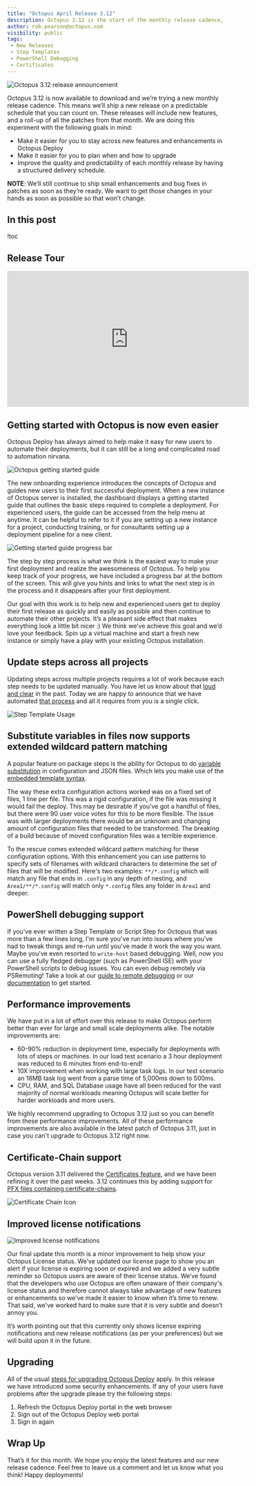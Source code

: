 ```yaml
---
title: "Octopus April Release 3.12"
description: Octopus 3.12 is the start of the monthly release cadence, getting started is easier, update steps across all projects, wildcard patterns file matching for variable substitution, PowerShell debugging support, certificate-chain support, improved license notifications.
author: rob.pearson@octopus.com
visibility: public
tags:
 - New Releases
 - Step Templates
 - PowerShell Debugging
 - Certificates
---
```


![Octopus 3.12 release announcement](shipping-3-12_blogimage.png)

Octopus 3.12 is now available to download and we’re trying a new monthly release cadence.  This means we’ll ship a new release on a predictable schedule that you can count on.  These releases will include new features, and a roll-up of all the patches from that month.  We are doing this experiment with the following goals in mind:

- Make it easier for you to stay across new features and enhancements in Octopus Deploy
- Make it easier for you to plan when and how to upgrade
- Improve the quality and predictability of each monthly release by having a structured delivery schedule.

**NOTE**: We’ll still continue to ship small enhancements and bug fixes in patches as soon as they’re ready.  We want to get those changes in your hands as soon as possible so that won’t change.  

## In this post

!toc

## Release Tour

<iframe width="560" height="315" src="https://www.youtube.com/embed/ZswEEN4pMVM" frameborder="0" allowfullscreen></iframe>

## Getting started with Octopus is now even easier

Octopus Deploy has always aimed to help make it easy for new users to automate their deployments, but it can still be a long and complicated road to automation nirvana.

![Octopus getting started guide](getting-started-guide.png)

The new onboarding experience introduces the concepts of Octopus and guides new users to their first successful deployment. When a new instance of Octopus server is installed, the dashboard displays a getting started guide that outlines the basic steps required to complete a deployment. For experienced users, the guide can be accessed from the help menu at anytime.  It can be helpful to refer to it if you are setting up a new instance for a project, conducting training, or for consultants setting up a deployment pipeline for a new client.

![Getting started guide progress bar](empty-state-progress-bar.png)

The step by step process is what we think is the easiest way to make your first deployment and realize the awesomeness of Octopus. To help you keep track of your progress, we have included a progress bar at the bottom of the screen. This will give you hints and links to what the next step is in the process and it disappears after your first deployment.

Our goal with this work is to help new and experienced users get to deploy their first release as quickly and easily as possible and then continue to automate their other projects. It’s a pleasant side effect that makes everything look a little bit nicer :) We think we’ve achieve this goal and we’d love your feedback. Spin up a virtual machine and start a fresh new instance or simply have a play with your existing Octopus installation.

## Update steps across all projects

Updating steps across multiple projects requires a lot of work because each step needs to be updated manually. You have let us know about that [loud and clear](https://octopusdeploy.uservoice.com/forums/170787-general/suggestions/6072178-when-updating-a-step-template-update-across-all) in the past. Today we are happy to announce that we have automated [that process](https://octopus.com/docs/deploying-applications/step-templates/updating-step-templates) and all it requires from you is a single click.

![Step Template Usage](step-templates-usage.png "width=500")


## Substitute variables in files now supports extended wildcard pattern matching

A popular feature on package steps is the ability for Octopus to do [variable substitution](https://octopus.com/docs/deploying-applications/substitute-variables-in-files) in configuration and JSON files. Which lets you make use of the [embedded template syntax](https://octopus.com/docs/reference/variable-substitution-syntax).

The way these extra configuration actions worked was on a fixed set of files, 1 line per file. This was a rigid configuration, if the file was missing it would fail the deploy. This may be desirable if you've got a handful of files, but there were 90 user voice votes for this to be more flexible. The issue was with larger deployments there would be an unknown and changing amount of configuration files that needed to be transformed. The breaking of a build because of moved configuration files was a terrible experience.

To the rescue comes extended wildcard pattern matching for these configuration options. With this enhancement you can use patterns to specify sets of filenames with wildcard characters to determine the set of files that will be modified. Here's two examples: `**/*.config` which will match any file that ends in `.config` in any depth of nesting, and `Area1/**/*.config` will match only `*.config` files any folder in `Area1` and deeper.

## PowerShell debugging support

If you've ever written a Step Template or Script Step for Octopus that was more than a few lines long, I'm sure you've run into issues where you've had to tweak things and re-run until you've made it work the way you want. Maybe you've even resorted to `write-host` based debugging. Well, now you can use a fully fledged debugger (such as PowerShell ISE) with your PowerShell scripts to debug issues. You can even debug remotely via PSRemoting! Take a look at our [guide to remote debugging](https://octopus.com/docs/guides/debugging-powershell-scripts) or our [documentation](https://octopus.com/docs/deploying-applications/custom-scripts/debugging-powershell-scripts) to get started.

## Performance improvements

We have put in a lot of effort over this release to make Octopus perform better than ever for large and small scale deployments alike. The notable improvements are:

- 60-90% reduction in deployment time, especially for deployments with lots of steps or machines. In our load test scenario a 3 hour deployment was reduced to 6 minutes from end-to-end!
- 10X improvement when working with large task logs. In our test scenario an 18MB task log went from a parse time of 5,000ms down to 500ms.
- CPU, RAM, and SQL Database usage have all been reduced for the vast majority of normal workloads meaning Octopus will scale better for harder workloads and more users.

We highly recommend upgrading to Octopus 3.12 just so you can benefit from these performance improvements. All of these performance improvements are also available in the latest patch of Octopus 3.11, just in case you can't upgrade to Octopus 3.12 right now.

## Certificate-Chain support

Octopus version 3.11 delivered the [Certificates feature](https://octopus.com/blog/certificates-feature), and we have been refining it over the past weeks.  3.12 continues this by adding support for [PFX files containing certificate-chains](https://octopus.com/docs/deploying-applications/certificates/certificate-chains).  

![Certificate Chain Icon](certificate-chain-card.png "width=500")

## Improved license notifications

![Improved license notifications](new-notifications.png)

Our final update this month is a minor improvement to help show your Octopus License status.   We’ve updated our license page to show you an alert if your license is expiring soon or expired and we added a very subtle reminder so Octopus users are aware of their license status.  We’ve found that the developers who use Octopus are often unaware of their company's license status and therefore cannot always take advantage of new features or enhancements so we’ve made it easier to know when it’s time to renew.  That said, we've worked hard to make sure that it is very subtle and doesn’t annoy you.

It’s worth pointing out that this currently only shows license expiring notifications and new release notifications (as per your preferences) but we will build upon it in the future.

## Upgrading

All of the usual [steps for upgrading Octopus Deploy](https://octopus.com/docs/administration/upgrading) apply. In this release we have introduced some security enhancements. If any of your users have problems after the upgrade please try the following steps:

1. Refresh the Octopus Deploy portal in the web browser
2. Sign out of the Octopus Deploy web portal
3. Sign in again

## Wrap Up

That’s it for this month.  We hope you enjoy the latest features and our new release cadence.  Feel free to leave us a comment and let us know what you think!  Happy deployments!
